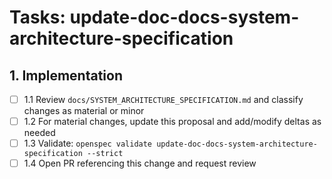 # Tasks: update-doc-docs-system-architecture-specification

## 1. Implementation

- [ ] 1.1 Review `docs/SYSTEM_ARCHITECTURE_SPECIFICATION.md` and classify changes as material or minor
- [ ] 1.2 For material changes, update this proposal and add/modify deltas as needed
- [ ] 1.3 Validate: `openspec validate update-doc-docs-system-architecture-specification --strict`
- [ ] 1.4 Open PR referencing this change and request review
